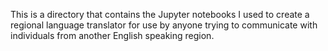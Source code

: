 This is a directory that contains the Jupyter notebooks I used to create a regional language translator for use by anyone trying to communicate with individuals from another English speaking region.
